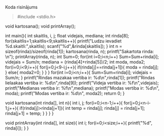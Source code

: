 Koda risinājums
>#include <stdio.h>

void kartosana();
void printArray();

int main(){
	int skaitlis, i, j;
	float videjais, mediana;
	int rinda[8];
	for(skaitlis=1;skaitlis<9;skaitlis++){
		printf("Ludzu ievadiet %d.skaitli:",skaitlis);
		scanf("%d",&rinda[skaitlis]);
	}
	int n = sizeof(rinda)/sizeof(rinda[1]);
	kartosana(rinda, n);
	printf("Sakartota rinda: \n");
	printArray(rinda, n);
	int Sum=0;
	for(int i=0;i<n;i++)
        Sum=Sum+rinda[i];
	videjais = Sum/n;
    mediana = (rinda[4]+rinda[5])/2;
	int moda, moda2;
	for(i=0;i<9;i++){
		for(j=0;j<9-i;j++){
			if(rinda[j]==rinda[j+1]){
				moda = rinda[j];
			}
			else{
                moda2=0;
			}
		}
	}
	for(int i=0;i<n;i++){
        Sum=Sum+rinda[i];
	videjais = Sum/n;
	}
	printf("Rindas mazakaa vertiba ir: %d\n",rinda[1]);
	printf("Rindas lielaakaa vertiba ir: %d\n",rinda[9]);
	printf("Videja vertiba ir: %f\n",videjais);
	printf("Medianas vertiba ir: %f\n",mediana);
        printf("Modas vertiba ir: %d\n", moda);
        printf("Modas vertiba ir: %d\n", moda2);
	return 0;
}

void kartosana(int rinda[], int n){
	int i, j;
	for(i=0;i<n-1;i++){
		for(j=0;j<n-i-1;j++){
			if(rinda[j]>rinda[j+1]){
				int temp = rinda[j];
				rinda[j] = rinda[j+1];
				rinda[j+1] = temp;
			}
		}
	}
}

void printArray(int rinda[], int size){
	int i;
	for(i=0;i<size;i++){
		printf("%d", rinda[i]);
	}
}
